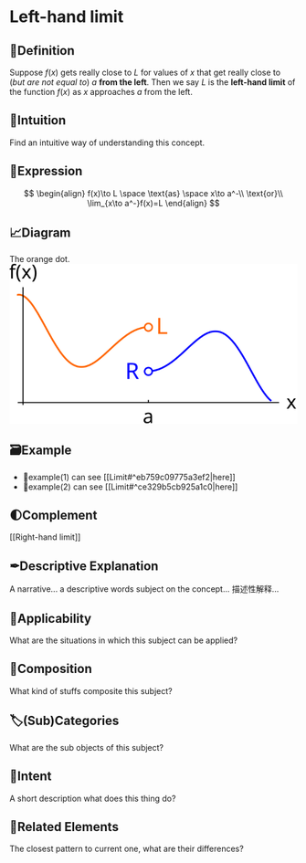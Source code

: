 # Left-hand limit
## 📝Definition
Suppose $f(x)$ gets really close to $L$ for values of $x$ that get really close to (*but are not equal to*) $a$ **from the left**. Then we say $L$ is the **left-hand limit** of the function $f(x)$ as $x$ approaches $a$ from the left.
## 🧠Intuition
Find an intuitive way of understanding this concept.
## 🧮Expression
$$
\begin{align}
f(x)\to L \space \text{as} \space x\to a^-\\
\text{or}\\
\lim_{x\to a^-}f(x)=L
\end{align}
$$
## 📈Diagram
The orange dot.
![name](../assets/images_u0lim1_leftright.svg)
## 🗃Example
- 📌example(1) can see [[Limit#^eb759c09775a3ef2|here]]
- 📌example(2) can see [[Limit#^ce329b5cb925a1c0|here]]

## 🌓Complement
[[Right-hand limit]]
## ✒Descriptive Explanation
A narrative... a descriptive words subject on the concept... 描述性解释…
## 🧀Applicability
 What are the situations in which this subject can be applied?
## 🧪Composition
What kind of stuffs composite this subject?
## 🏷(Sub)Categories
What are the sub objects of this subject?
## 🎯Intent
 A short description what does this thing do?
## 🌱Related Elements
 The closest pattern to current one, what are their differences?
